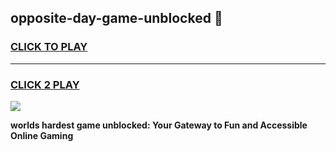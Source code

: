 
## opposite-day-game-unblocked 👋
<h3>
<a href="https://premium.freeplayer.one?title=opposite-day-game-unblocked&ref=14F">CLICK TO PLAY</a></h3>
<hr>

<h3>
<a href="https://premium.freeplayer.one?title=opposite-day-game-unblocked&ref=14F">CLICK 2 PLAY</a>
  
</h3>

<a href="https://premium.freeplayer.one?title=opposite-day-game-unblocked&ref=12F/"><img src="https://clearcache.store/games.png"></a>


**worlds hardest game unblocked: Your Gateway to Fun and Accessible Online Gaming**
